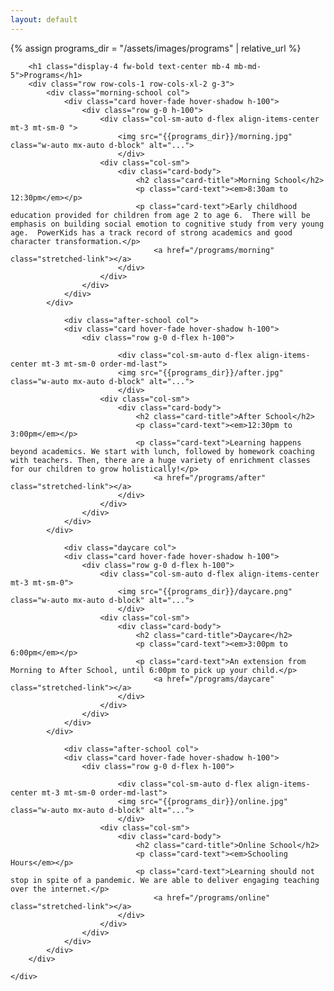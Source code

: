 ```yaml
---
layout: default
---
```


{% assign programs_dir = "/assets/images/programs" | relative_url %}

<div class="p-4">
    <div class="container py-3 col-xxl-10">

		<h1 class="display-4 fw-bold text-center mb-4 mb-md-5">Programs</h1>
		<div class="row row-cols-1 row-cols-xl-2 g-3">
			<div class="morning-school col">
				<div class="card hover-fade hover-shadow h-100">
					<div class="row g-0 h-100">
						<div class="col-sm-auto d-flex align-items-center mt-3 mt-sm-0 ">
							<img src="{{programs_dir}}/morning.jpg" class="w-auto mx-auto d-block" alt="...">
							</div>
						<div class="col-sm">
							<div class="card-body">
								<h2 class="card-title">Morning School</h2>
								<p class="card-text"><em>8:30am to 12:30pm</em></p>
								<p class="card-text">Early childhood education provided for children from age 2 to age 6.  There will be emphasis on building social emotion to cognitive study from very young age.  PowerKids has a track record of strong academics and good character transformation.</p>
									<a href="/programs/morning" class="stretched-link"></a>
							</div>
						</div>
					</div>
				</div>
			</div>
		
				<div class="after-school col">
				<div class="card hover-fade hover-shadow h-100">
					<div class="row g-0 d-flex h-100">
		
							<div class="col-sm-auto d-flex align-items-center mt-3 mt-sm-0 order-md-last">
							<img src="{{programs_dir}}/after.jpg" class="w-auto mx-auto d-block" alt="...">
							</div>
						<div class="col-sm">
							<div class="card-body">
								<h2 class="card-title">After School</h2>
								<p class="card-text"><em>12:30pm to 3:00pm</em></p>
								<p class="card-text">Learning happens beyond academics. We start with lunch, followed by homework coaching with teachers. Then, there are a huge variety of enrichment classes for our children to grow holistically!</p>
									<a href="/programs/after" class="stretched-link"></a>
							</div>
						</div>
					</div>
				</div>
			</div>
		
				<div class="daycare col">
				<div class="card hover-fade hover-shadow h-100">
					<div class="row g-0 d-flex h-100">
						<div class="col-sm-auto d-flex align-items-center mt-3 mt-sm-0">
							<img src="{{programs_dir}}/daycare.png" class="w-auto mx-auto d-block" alt="...">
							</div>
						<div class="col-sm">
							<div class="card-body">
								<h2 class="card-title">Daycare</h2>
								<p class="card-text"><em>3:00pm to 6:00pm</em></p>
								<p class="card-text">An extension from Morning to After School, until 6:00pm to pick up your child.</p>
									<a href="/programs/daycare" class="stretched-link"></a>
							</div>
						</div>
					</div>
				</div>
			</div>
		
				<div class="after-school col">
				<div class="card hover-fade hover-shadow h-100">
					<div class="row g-0 d-flex h-100">
		
							<div class="col-sm-auto d-flex align-items-center mt-3 mt-sm-0 order-md-last">
							<img src="{{programs_dir}}/online.jpg" class="w-auto mx-auto d-block" alt="...">
							</div>
						<div class="col-sm">
							<div class="card-body">
								<h2 class="card-title">Online School</h2>
								<p class="card-text"><em>Schooling Hours</em></p>
								<p class="card-text">Learning should not stop in spite of a pandemic. We are able to deliver engaging teaching over the internet.</p>
									<a href="/programs/online" class="stretched-link"></a>
							</div>
						</div>
					</div>
				</div>
			</div>
		</div>

	</div>
</div>